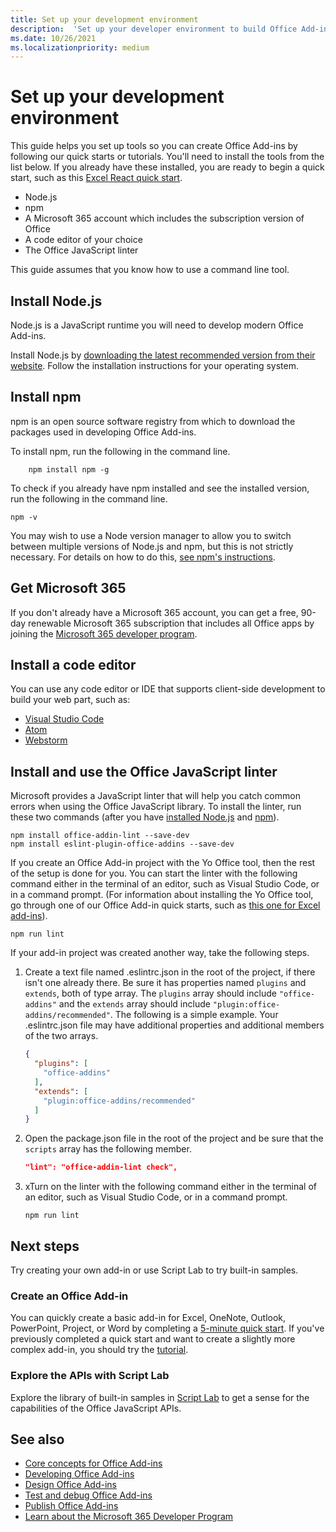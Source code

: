 ```yaml
---
title: Set up your development environment
description:  'Set up your developer environment to build Office Add-ins.'
ms.date: 10/26/2021
ms.localizationpriority: medium
---
```


# Set up your development environment

This guide helps you set up tools so you can create Office Add-ins by following our quick starts or tutorials. You'll need to install the tools from the list below. If you already have these installed, you are ready to begin a quick start, such as this [Excel React quick start](../quickstarts/excel-quickstart-react.md).

- Node.js
- npm
- A Microsoft 365 account which includes the subscription version of Office
- A code editor of your choice
- The Office JavaScript linter

This guide assumes that you know how to use a command line tool.

## Install Node.js

Node.js is a JavaScript runtime you will need to develop modern Office Add-ins.

Install Node.js by [downloading the latest recommended version from their website](https://nodejs.org). Follow the installation instructions for your operating system.

## Install npm

npm is an open source software registry from which to download the packages used in developing Office Add-ins.

To install npm, run the following in the command line.

```command&nbsp;line
    npm install npm -g
```

To check if you already have npm installed and see the installed version, run the following in the command line.

```command&nbsp;line
npm -v
```

You may wish to use a Node version manager to allow you to switch between multiple versions of Node.js and npm, but this is not strictly necessary. For details on how to do this, [see npm's instructions](https://docs.npmjs.com/downloading-and-installing-node-js-and-npm).

## Get Microsoft 365

If you don't already have a Microsoft 365 account, you can get a free, 90-day renewable Microsoft 365 subscription that includes all Office apps by joining the [Microsoft 365 developer program](https://developer.microsoft.com/office/dev-program).

## Install a code editor

You can use any code editor or IDE that supports client-side development to build your web part, such as:

- [Visual Studio Code](https://code.visualstudio.com/)
- [Atom](https://atom.io)
- [Webstorm](https://www.jetbrains.com/webstorm)

## Install and use the Office JavaScript linter

Microsoft provides a JavaScript linter that will help you catch common errors when using the Office JavaScript library. To install the linter, run these two commands (after you have [installed Node.js](#install-node-js) and [npm](#install-npm)).

```command&nbsp;line
npm install office-addin-lint --save-dev
npm install eslint-plugin-office-addins --save-dev
```

If you create an Office Add-in project with the Yo Office tool, then the rest of the setup is done for you. You can start the linter with the following command either in the terminal of an editor, such as Visual Studio Code, or in a command prompt. (For information about installing the Yo Office tool, go through one of our Office Add-in quick starts, such as [this one for Excel add-ins](../quickstarts/excel-quickstart-jquery.md)).

```command&nbsp;line
npm run lint
```

If your add-in project was created another way, take the following steps.

1. Create a text file named .eslintrc.json in the root of the project, if there isn't one already there. Be sure it has properties named `plugins` and `extends`, both of type array. The `plugins` array should include `"office-addins"` and the `extends` array should include `"plugin:office-addins/recommended"`. The following is a simple example. Your .eslintrc.json file may have additional properties and additional members of the two arrays.

   ```json
   {
     "plugins": [
       "office-addins"
     ],
     "extends": [
       "plugin:office-addins/recommended"
     ]
   }
   ```

1. Open the package.json file in the root of the project and be sure that the `scripts` array has the following member.

   ```json
   "lint": "office-addin-lint check",
   ```

1. xTurn on the linter with the following command either in the terminal of an editor, such as Visual Studio Code, or in a command prompt.

   ```command&nbsp;line
   npm run lint
   ```

## Next steps

Try creating your own add-in or use Script Lab to try built-in samples.

### Create an Office Add-in

You can quickly create a basic add-in for Excel, OneNote, Outlook, PowerPoint, Project, or Word by completing a [5-minute quick start](../index.yml). If you've previously completed a quick start and want to create a slightly more complex add-in, you should try the [tutorial](../index.yml).

### Explore the APIs with Script Lab

Explore the library of built-in samples in [Script Lab](explore-with-script-lab.md) to get a sense for the capabilities of the Office JavaScript APIs.

## See also

- [Core concepts for Office Add-ins](../overview/core-concepts-office-add-ins.md)
- [Developing Office Add-ins](../develop/develop-overview.md)
- [Design Office Add-ins](../design/add-in-design.md)
- [Test and debug Office Add-ins](../testing/test-debug-office-add-ins.md)
- [Publish Office Add-ins](../publish/publish.md)
- [Learn about the Microsoft 365 Developer Program](https://developer.microsoft.com/microsoft-365/dev-program)